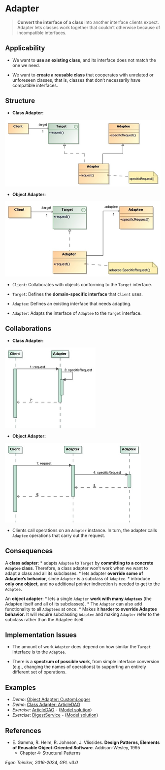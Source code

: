 # Adapter

> **Convert the interface of a class** into another interface clients 
> expect. Adapter lets classes work together that couldn’t otherwise 
> because of incompatible interfaces.


## Applicability

* We want to **use an existing class**, and its interface does not match 
    the one we need.

* We want to **create a reusable class** that cooperates with unrelated 
    or unforeseen classes, that is, classes that don’t necessarily have 
    compatible interfaces.


## Structure

* **Class Adapter:**

![Class Diagram](figures/ClassDiagram-ClassAdapter.jpg)

* **Object Adapter:**

![Class Diagram](figures/ClassDiagram-ObjectAdapter.jpg)


* `Client`: Collaborates with objects conforming to the `Target` interface.

* `Target`: Defines the **domain-specific interface** that `Client` uses.

* `Adaptee`: Defines an existing interface that needs adapting.

* `Adapter`: Adapts the interface of `Adaptee` to the `Target` interface.


## Collaborations

* **Class Adapter:**

![Sequence Diagram](figures/SequenceDiagram-ClassAdapter.jpg)

* **Object Adapter:**

![Sequence Diagram](figures/SequenceDiagram-ObjectAdapter.jpg)

* Clients call operations on an `Adapter` instance. In turn, the adapter 
    calls `Adaptee` operations that carry out the request.


## Consequences

A **class adapter**:
    * adapts `Adaptee` to `Target` by **committing to a concrete `Adaptee` class**. 
    Therefore, a class adapter won’t work when we want to adapt a class and all 
    its subclasses.
    * lets adapter **override some of Adaptee’s behavior**, since `Adapter` is 
    a subclass of `Adaptee`.
    * introduce **only one object**, and no additional pointer indirection is 
    needed to get to the `Adaptee`.

An **object adapter**:
    * lets a single `Adapter` **work with many `Adaptees`** (the Adaptee itself 
    and all of its subclasses).
    * The `Adapter` can also add functionality to all `Adaptees` at once.
    * Makes it **harder to override Adaptee behavior**. It will require 
    subclassing `Adaptee` and making `Adapter` refer to the subclass rather 
    than the Adaptee itself.


## Implementation Issues

* The amount of work `Adapter` does depend on how similar the `Target` interface 
    is to the `Adaptee`.
    
* There is a **spectrum of possible work**, from simple interface conversion 
    (e.g., changing the names of operations) to supporting an entirely 
    different set of operations.
 
## Examples 

* _Demo_: [Object Adapter: CustomLogger](Adapter-CustomLogger)
* _Demo_: [Class Adapter: ArticleDAO]()
* _Exercise_: [ArticleDAO](Adapter-ArticleDAO-Exercise) - ([Model solution](Adapter-ArticleDAO))
* _Exercise_: [DigestService](Adapter-DigestService-Exercise) - ([Model solution](Adapter-DigestService))


## References 

* E. Gamma, R. Helm, R. Johnson, J. Vlissides. **Design Patterns, Elements of Reusable Object-Oriented Software**. Addison-Wesley, 1995
    * Chapter 4: Structural Patterns

*Egon Teiniker, 2016-2024, GPL v3.0*

